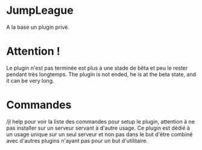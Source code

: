 # JumpLeague
A la base un plugin privé.

# Attention !
Le plugin n'est pas terminée est plus à une stade de bêta et peu le rester pendant très longtemps.
The plugin is not ended, he is at the beta state, and it can be very long.

# Commandes
/jl help pour voir la liste des commandes pour setup le plugin, attention à ne pas installer sur un serveur servant à d'autre usage.
Ce plugin est dédié à un usage unique sur un seul serveur et non pas dans le but d'être combiné avec d'autres plugins n'ayant pas pour un but d'utilitaire.
